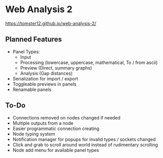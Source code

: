 # Web Analysis 2

https://tomster12.github.io/web-analysis-2/

## Planned Features

- Panel Types:
  - Input
  - Processing (lowercase, uppercase, mathematical, To / from ascii)
  - Preview (Direct, summary graphs)
  - Analysis (Gap distances)
- Serialization for import / export
- Toggleable previews in panels
- Renamable panels

## To-Do

- Connections removed on nodes changed if needed
- Multiple outputs from a node
- Easier programmatic connection creating
- Node typing system
- Notification manager for popups for invalid types / sockets changed
- Click and grab to scroll around world instead of rudimentary scrolling
- Node add menu for available panel types